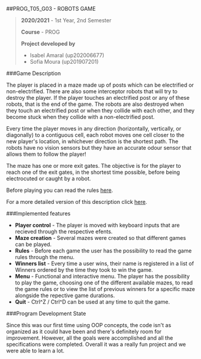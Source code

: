 ##PROG_T05_G03 - ROBOTS GAME

> **2020/2021** - 1st Year, 2nd Semester
> 
> **Course** - PROG
> 
> **Project developed by** 
> - Isabel Amaral (up202006677)
> - Sofia Moura (up201907201)

###Game Description

The player is placed in a maze made up of posts which can be electrified or non-electrified. There are also
some interceptor robots that will try to destroy the player. If the player touches an electrified post or any of these
robots, that is the end of the game. The robots are also destroyed when they touch an electrified post or when they 
collide with each other, and they become stuck when they collide with a non-electrified post.

Every time the player moves in any direction (horizontally, vertically, or diagonally) to a contiguous cell, 
each robot moves one cell closer to the new player's location, in whichever direction is the shortest path. The robots
have no vision sensors but they have an accurate odour sensor that allows them to follow the player!

The maze has one or more exit gates. The objective is for the player to reach one of the exit gates, in the shortest time
possible, before being electrocuted or caught by a robot.

Before playing you can read the rules [here](./docs/RULES.txt).

For a more detailed version of this description click [here](./docs/PraticalAssignment-RobotsGame.pdf).

###Implemented features

- **Player control** - The player is moved with keyboard inputs that are recieved through the respective efents.
- **Maze creation** -  Several mazes were created so that different games can be played.
- **Rules** - Before each game the user has the possibility to read the game rules through the menu.
- **Winners list** - Every time a user wins, their name is registered in a list of Winners ordered by the time they took
to win the game.
- **Menu** - Functional and interactive menu. The player has the possibility to play the game, choosing one of the different
available mazes, to read the game rules or to view the list of previous winners for a specific maze alongside the repective game durations.
- **Quit** - Ctrl^Z / Ctrl^D can be used at any time to quit the game.

###Program Development State

Since this was our first time using OOP concepts, the code isn't as organized as it could have been and there's definitely
room for improvement. However, all the goals were accomplished and all the specifications were completed. Overall it was a
really fun project and we were able to learn a lot.